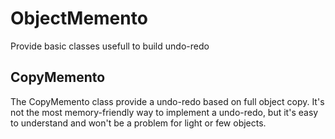 # ObjectMemento
Provide basic classes usefull to build undo-redo 

## CopyMemento
The CopyMemento class provide a undo-redo based on full object copy. It's not the most memory-friendly way to implement a undo-redo, but it's easy to understand and won't be a problem for light or few objects.
